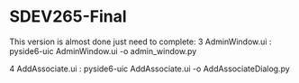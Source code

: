 # SDEV265-Final

This version is almost done just need to complete:
3      AdminWindow.ui : 
                                     pyside6-uic AdminWindow.ui -o admin_window.py

4      AddAssociate.ui : 
                                     pyside6-uic AddAssociate.ui -o AddAssociateDialog.py
